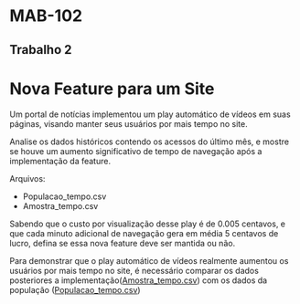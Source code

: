 # MAB-102

## Trabalho 2

# Nova Feature para um Site

Um portal de notícias implementou um play automático de vídeos em suas páginas, visando manter seus usuários por mais tempo no site.

Analise os dados históricos contendo os acessos do último mês, e mostre se houve um aumento significativo de tempo de navegação após a implementação da feature.

Arquivos:
* Populacao_tempo.csv
* Amostra_tempo.csv

Sabendo que o custo por visualização desse play é de 0.005 centavos, e que cada minuto adicional de navegação gera em média 5 centavos de lucro, defina se essa nova feature deve ser mantida ou não.

Para demonstrar que o play automático de vídeos realmente aumentou os usuários por mais tempo no site, é necessário comparar os dados posteriores a implementação([Amostra_tempo.csv](https://github.com/pedroeusebio/MAB-102/blob/master/trabalho2/exercicio1/amostra_tempo.csv)) com os dados da população ([Populacao_tempo.csv](https://github.com/pedroeusebio/MAB-102/blob/master/trabalho2/exercicio1/populacao_tempo.csv))
